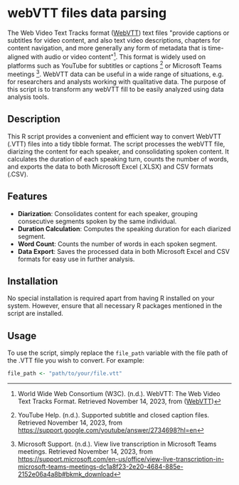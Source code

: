 # webVTT files data parsing
The Web Video Text Tracks format ([WebVTT]([url](https://www.w3.org/TR/webvtt1/))) text files "provide captions or subtitles for video content, and also text video descriptions, chapters for content navigation, and more generally any form of metadata that is time-aligned with audio or video content"[^1]. This format is widely used on platforms such as YouTube for subtitles or captions [^2] or Microsoft Teams meetings [^3]. WebVTT data can be useful in a wide range of situations, e.g. for researchers and analysts working with qualitative data. The purpose of this script is to transform any webVTT fill to be easily analyzed using data analysis tools.

## Description
This R script provides a convenient and efficient way to convert WebVTT (.VTT) files into a tidy tibble format. The script processes the webVTT file, diarizing the content for each speaker, and consolidating spoken content. It calculates the duration of each speaking turn, counts the number of words, and exports the data to both Microsoft Excel (.XLSX) and CSV formats (.CSV).

[^1]: World Wide Web Consortium (W3C). (n.d.). WebVTT: The Web Video Text Tracks Format. Retrieved November 14, 2023, from ([WebVTT]([url](https://www.w3.org/TR/webvtt1/)))
[^2]: YouTube Help. (n.d.). Supported subtitle and closed caption files. Retrieved November 14, 2023, from https://support.google.com/youtube/answer/2734698?hl=en
[^3]: Microsoft Support. (n.d.). View live transcription in Microsoft Teams meetings. Retrieved November 14, 2023, from https://support.microsoft.com/en-us/office/view-live-transcription-in-microsoft-teams-meetings-dc1a8f23-2e20-4684-885e-2152e06a4a8b#bkmk_download

## Features
- **Diarization**: Consolidates content for each speaker, grouping consecutive segments spoken by the same individual.
- **Duration Calculation**: Computes the speaking duration for each diarized segment.
- **Word Count**: Counts the number of words in each spoken segment.
- **Data Export**: Saves the processed data in both Microsoft Excel and CSV formats for easy use in further analysis.

## Installation
No special installation is required apart from having R installed on your system. However, ensure that all necessary R packages mentioned in the script are installed.

## Usage
To use the script, simply replace the `file_path` variable with the file path of the .VTT file you wish to convert. For example:

```r
file_path <- "path/to/your/file.vtt"
